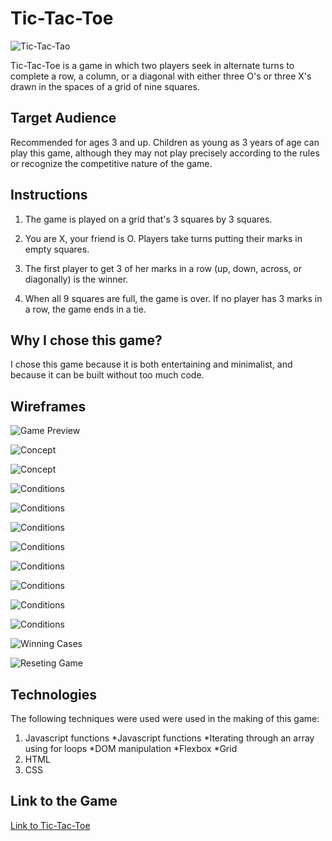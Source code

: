 
# Tic-Tac-Toe

![Tic-Tac-Tao](https://upload.wikimedia.org/wikipedia/commons/thumb/3/32/Tic_tac_toe.svg/800px-Tic_tac_toe.svg.png)


Tic-Tac-Toe is a game in which two players seek in alternate turns to complete a row, a column, or a diagonal with either three O's or three X's drawn in the spaces of a grid of nine squares.



## Target Audience

Recommended for ages 3 and up. Children as young as 3 years of age can play this game, although they may not play precisely according to the rules or recognize the competitive nature of the game.


## Instructions

1. The game is played on a grid that's 3 squares by 3 squares.

2. You are X, your friend is O. Players take turns putting their marks in empty squares.

3. The first player to get 3 of her marks in a row (up, down, across, or diagonally) is the winner.

4. When all 9 squares are full, the game is over. If no player has 3 marks in a row, the game ends in a tie.

## Why I chose this game?

I chose this game because it is both entertaining and minimalist, and because it can be built without too much code.
## Wireframes

![Game Preview](https://i.ibb.co/Bgk4NHn/1.jpg)

![Concept](https://i.ibb.co/sv7CmWQ/2.jpg)

![Concept](https://i.ibb.co/pXtd5mb/3.jpg)

![Conditions](https://i.ibb.co/4d87KNV/4.jpg)

![Conditions](https://i.ibb.co/pQmYzpf/5.jpg)

![Conditions](https://i.ibb.co/376qQWm/6.jpg)

![Conditions](https://i.ibb.co/9qXzM6d/7.jpg)

![Conditions](https://i.ibb.co/GxYsMt2/8.jpg)

![Conditions](https://i.ibb.co/RD7PZy7/9.jpg)

![Conditions](https://i.ibb.co/xG6swv6/10.jpg)

![Conditions](https://i.ibb.co/QprvzX0/11.jpg)

![Winning Cases](https://i.ibb.co/ZHT6fqJ/12.jpg)

![Reseting Game](https://i.ibb.co/VwSS4Yq/13.jpg)
## Technologies

The following techniques were used  were used in the making of this game:

1. Javascript functions
  *Javascript functions
  *Iterating through an array using for loops
  *DOM manipulation
  *Flexbox
  *Grid
6. HTML
7. CSS

## Link to the Game

[Link to Tic-Tac-Toe](https://mamd0uh.github.io/Tic-Tac-Toe/)
